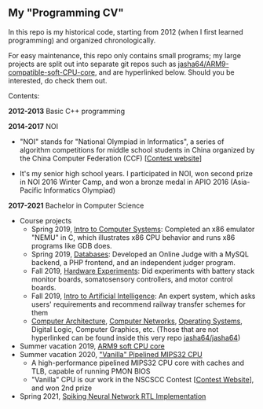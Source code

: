 ## My "Programming CV"

In this repo is my historical code, starting from 2012 (when I first learned programming) and organized chronologically.

For easy maintenance, this repo only contains small programs; my large projects are split out into separate git repos such as [jasha64/ARM9-compatible-soft-CPU-core](https://github.com/jasha64/ARM9-compatible-soft-CPU-core), and are hyperlinked below. Should you be interested, do check them out.

Contents:

**2012-2013** Basic C++ programming

**2014-2017** NOI

- "NOI" stands for "National Olympiad in Informatics", a series of algorithm competitions for middle school students in China organized by the China Computer Federation (CCF) [[Contest website](http://noi.cn/)]

- It's my senior high school years. I participated in NOI, won second prize in NOI 2016 Winter Camp, and won a bronze medal in APIO 2016 (Asia-Pacific Informatics Olympiad)

**2017-2021** Bachelor in Computer Science

- Course projects
  - Spring 2019, [Intro to Computer Systems](https://github.com/jasha64/ics2015): Completed an x86 emulator "NEMU" in C, which illustrates x86 CPU behavior and runs x86 programs like GDB does.
  - Spring 2019, [Databases](https://github.com/jasha64/DataBase-OnlineJudge): Developed an Online Judge with a MySQL backend, a PHP frontend, and an independent judger program.
  - Fall 2019, [Hardware Experiments](https://github.com/jasha64/Embedded-Hardware-Labs): Did experiments with battery stack monitor boards, somatosensory controllers, and motor control boards.
  - Fall 2019, [Intro to Artificial Intelligence](https://github.com/jasha64/TicketAdvisor): An expert system, which asks users' requirements and recommend railway transfer schemes for them
  -  [Computer Architecture](https://github.com/jasha64/MIPS-Pipeline-with-Cache), [Computer Networks](https://github.com/jasha64/TCP-eBookReader), [Operating Systems](https://github.com/jasha64/OperatingSystems-lab), Digital Logic, Computer Graphics, etc. (Those that are not hyperlinked can be found inside this very repo [jasha64/jasha64](https://github.com/jasha64/jasha64))
- Summer vacation 2019, [ARM9 soft CPU core](https://github.com/jasha64/ARM9-compatible-soft-CPU-core)
- Summer vacation 2020, ["Vanilla" Pipelined MIPS32 CPU](https://github.com/jasha64/vanilla-cpu) 
  - A high-performance pipelined MIPS32 CPU core with caches and TLB, capable of running PMON BIOS
  - "Vanilla" CPU is our work in the NSCSCC Contest [[Contest Website](http://www.nscscc.org/)], and won 2nd prize
- Spring 2021, [Spiking Neural Network RTL Implementation](https://github.com/jasha64/SNN-FPGA)

